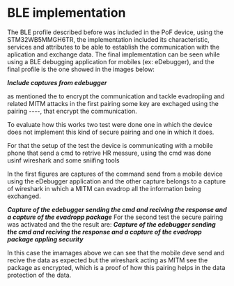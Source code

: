 # BLE implementation

The BLE profile described before was included in the PoF device, using the STM32WB5MMGH6TR, the implementation included its characteristic, services and attributes  to be able to establish the communication with the aplication and exchange data. The final implementation can be seen while using a BLE debugging application for mobiles (ex: eDebugger), and the final profile is the one showed in the images below:

***Include captures from edebugger***

as mentioned the to encrypt the communication and tackle evadropiing and related MITM attacks in the first pairing some key are exchaged using the pairing ----, that encrypt the communication.


To evaluate how this works two test were done one in which the device does not implement this kind of secure pairing and one in which it does.

For that the setup of the test the device is communicating with a mobile phone that send a cmd to retrive HR messure, using the cmd was done usinf wireshark and some sniifing tools

In the first figures are captures of the command send from a mobile device using the eDebugger application and the other capture belongs to a capture of wireshark in which a MITM can evadrop all the information being exchanged.

***Capture of the edebugger sending the cmd and reciving the response and a capture of the evadropp package***
For the second test the secure pairing was activated and the the result are:
***Capture of the edebugger sending the cmd and reciving the response and a capture of the evadropp package appling security***

In this case the imamages above we can see that the mobile deve send and recive the data as expected but the wireshark acting as MITM see the package as encrypted, which is a proof of how this pairing helps in the data protection of the data.

